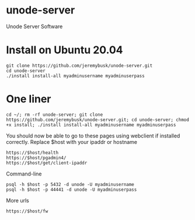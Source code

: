 # unode-server
Unode Server Software

# Install on Ubuntu 20.04
```
git clone https://github.com/jeremybusk/unode-server.git
cd unode-server
./install install-all myadminusername myadminuserpass
```

# One liner
```
cd ~/; rm -rf unode-server; git clone https://github.com/jeremybusk/unode-server.git; cd unode-server; chmod +x install; ./install install-all myadminusername myadminuserpass
```

You should now be able to go to these pages using webclient if installed correctly. Replace $host with your ipaddr or hostname
```
https://$host/health
https://$host/pgadmin4/
https://$host/get/client-ipaddr
```

Command-line
```
psql -h $host -p 5432 -d unode -U myadminusername 
psql -h $host -p 44441 -d unode -U myadminuserpass 
```

More urls
```
https://$host/fw
```
